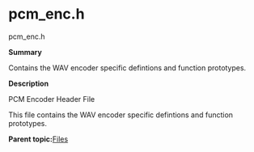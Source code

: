 # pcm\_enc.h

pcm\_enc.h

**Summary**

Contains the WAV encoder specific defintions and function prototypes.

**Description**

PCM Encoder Header File

This file contains the WAV encoder specific defintions and function prototypes.

**Parent topic:**[Files](GUID-541D93AA-6422-4FA8-9974-7C9128A4BF1F.md)


